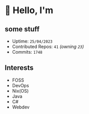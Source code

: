 # 👋 Hello, I'm 

## some stuff

- Uptime: `25/04/2023`
- Contributed Repos: `41` *(owning `23`)*
- Commits: `1748`

## Interests

- FOSS
- DevOps
- Nix(OS)
- Java
- C#
- Webdev
